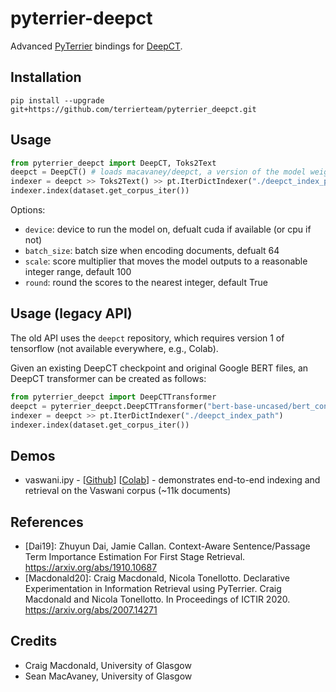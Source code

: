 # pyterrier-deepct

Advanced [PyTerrier](https://github.com/terrier-org/pyterrier) bindings for [DeepCT](https://github.com/AdeDZY/DeepCT).

## Installation 
```
pip install --upgrade git+https://github.com/terrierteam/pyterrier_deepct.git
```

## Usage

```python
from pyterrier_deepct import DeepCT, Toks2Text
deepct = DeepCT() # loads macavaney/deepct, a version of the model weights converted to huggingface format by default
indexer = deepct >> Toks2Text() >> pt.IterDictIndexer("./deepct_index_path")
indexer.index(dataset.get_corpus_iter())
```

Options:
 - `device`: device to run the model on, defualt cuda if available (or cpu if not)
 - `batch_size`: batch size when encoding documents, defualt 64
 - `scale`: score multiplier that moves the model outputs to a reasonable integer range, default 100
 - `round`: round the scores to the nearest integer, default True

## Usage (legacy API)

The old API uses the `deepct` repository, which requires version 1 of tensorflow (not available everywhere, e.g., Colab).

Given an existing DeepCT checkpoint and original Google BERT files, an DeepCT transformer can be created as follows:

```python
from pyterrier_deepct import DeepCTTransformer
deepct = pyterrier_deepct.DeepCTTransformer("bert-base-uncased/bert_config.json", "marco/model.ckpt-65816")
indexer = deepct >> pt.IterDictIndexer("./deepct_index_path")
indexer.index(dataset.get_corpus_iter())
```

## Demos
 - vaswani.ipy - [[Github](blob/main/pyterrier_deepct_vaswani.ipynb)] [[Colab](https://colab.research.google.com/github/terrierteam/pyterrier_deepct/blob/main/pyterrier_deepct_vaswani.ipynb)] - demonstrates end-to-end indexing and retrieval on the Vaswani corpus (~11k documents)

## References

 - [Dai19]: Zhuyun Dai, Jamie Callan. Context-Aware Sentence/Passage Term Importance Estimation For First Stage Retrieval. https://arxiv.org/abs/1910.10687
 - [Macdonald20]: Craig Macdonald, Nicola Tonellotto. Declarative Experimentation in Information Retrieval using PyTerrier. Craig Macdonald and Nicola Tonellotto. In Proceedings of ICTIR 2020. https://arxiv.org/abs/2007.14271


## Credits
 - Craig Macdonald, University of Glasgow
 - Sean MacAvaney, University of Glasgow
